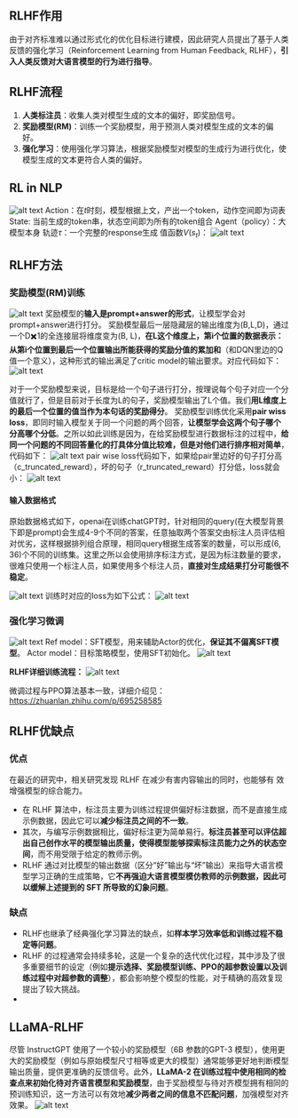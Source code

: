 ## RLHF作用
由于对齐标准难以通过形式化的优化目标进行建模，因此研究人员提出了基于人类反馈的强化学习（Reinforcement Learning from Human Feedback, RLHF），**引入人类反馈对大语言模型的行为进行指导**。

## RLHF流程
1. **人类标注员**：收集人类对模型生成的文本的偏好，即奖励信号。
2. **奖励模型(RM)**：训练一个奖励模型，用于预测人类对模型生成的文本的偏好。
3. **强化学习**：使用强化学习算法，根据奖励模型对模型的生成行为进行优化，使模型生成的文本更符合人类的偏好。

## RL in NLP
![alt text](image-3.png)
Action：在$t$时刻，模型根据上文，产出一个token，动作空间即为词表
State: 当前生成的token串，状态空间即为所有的token组合
Agent（policy）：大模型本身
轨迹$\tau$：一个完整的response生成
值函数$V(s_t)$：
![alt text](image-4.png)

## RLHF方法

### 奖励模型(RM)训练
![alt text](image-5.png)
奖励模型的**输入是prompt+answer的形式**，让模型学会对prompt+answer进行打分。
奖励模型最后一层隐藏层的输出维度为(B,L,D)，通过一个D✖️1的全连接层将维度变为(B, L)，**在L这个维度上，第i个位置的数据表示：从第i个位置到最后一个位置输出所能获得的奖励分值的累加和**（和DQN里边的Q值一个意义），这种形式的输出满足了critic model的输出要求。对应代码如下：
![alt text](image.png)

对于一个奖励模型来说，目标是给一个句子进行打分，按理说每个句子对应一个分值就行了，但是目前对于长度为L的句子，奖励模型输出了L个值。我们**用L维度上的最后一个位置的值当作为本句话的奖励得分**。
奖励模型训练优化采用**pair wiss loss**，即同时输入模型关于同一个问题的两个回答，**让模型学会这两个句子哪个分高哪个分低**。之所以如此训练是因为，在给奖励模型进行数据标注的过程中，**给同一个问题的不同回答量化的打具体分值比较难，但是对他们进行排序相对简单**，代码如下：
![alt text](image-1.png)
pair wise loss代码如下，如果给pair里边好的句子打分高（c_truncated_reward），坏的句子（r_truncated_reward）打分低，loss就会小：
![alt text](image-2.png)

#### 输入数据格式
原始数据格式如下，openai在训练chatGPT时，针对相同的query(在大模型背景下即是prompt)会生成4-9个不同的答案，任意抽取两个答案交由标注人员评估相对优劣，这样根据排列组合原理，相同query根据生成答案的数量，可以形成(6, 36)个不同的训练集。这里之所以会使用排序标注方式，是因为标注数量的要求，很难只使用一个标注人员，如果使用多个标注人员，**直接对生成结果打分可能很不稳定**。

![alt text](image-6.png)
训练时对应的loss为如下公式：
![alt text](image-7.png)


### 强化学习微调
![alt text](image-8.png)
Ref model：SFT模型，用来辅助Actor的优化，**保证其不偏离SFT模型**。
Actor model：目标策略模型，使用SFT初始化。
![alt text](image-11.png)

**RLHF详细训练流程：**
![alt text](image-9.png)

微调过程与PPO算法基本一致，详细介绍见：https://zhuanlan.zhihu.com/p/695258585


## RLHF优缺点
### 优点
在最近的研究中，相关研究发现 RLHF 在减少有害内容输出的同时，也能够有
效增强模型的综合能力。
- 在 RLHF 算法中，标注员主要为训练过程提供偏好标注数据，而不是直接生成示例数据，因此它可以**减少标注员之间的不一致**。
- 其次，与编写示例数据相比，偏好标注更为简单易行。**标注员甚至可以评估超出自己创作水平的模型输出质量，使得模型能够探索标注员能力之外的状态空间**，而不用受限于给定的教师示例。
- RLHF 通过对比模型的输出数据（区分“好”输出与“坏”输出）来指导大语言模型学习正确的生成策略，它**不再强迫大语言模型模仿教师的示例数据，因此可以缓解上述提到的 SFT 所导致的幻象问题**。
### 缺点
- RLHF也继承了经典强化学习算法的缺点，如**样本学习效率低和训练过程不稳定等问题**。
- RLHF 的过程通常会持续多轮，这是一个复杂的迭代优化过程，其中涉及了很多重要细节的设定（例如**提示选择、奖励模型训练、PPO的超参数设置以及训练过程中对超参数的调整**），都会影响整个模型的性能，对于精确的高效复现提出了较大挑战。
- 


## LLaMA-RLHF
尽管 InstructGPT 使用了一个较小的奖励模型（6B 参数的GPT-3 模型），使用更大的奖励模型（例如与原始模型尺寸相等或更大的模型）通常能够更好地判断模型输出质量，提供更准确的反馈信号。此外，**LLaMA-2 在训练过程中使用相同的检查点来初始化待对齐语言模型和奖励模型**，由于奖励模型与待对齐模型拥有相同的预训练知识，这一方法可以有效地**减少两者之间的信息不匹配问题**，加强模型对齐效果。
![alt text](image-10.png)

